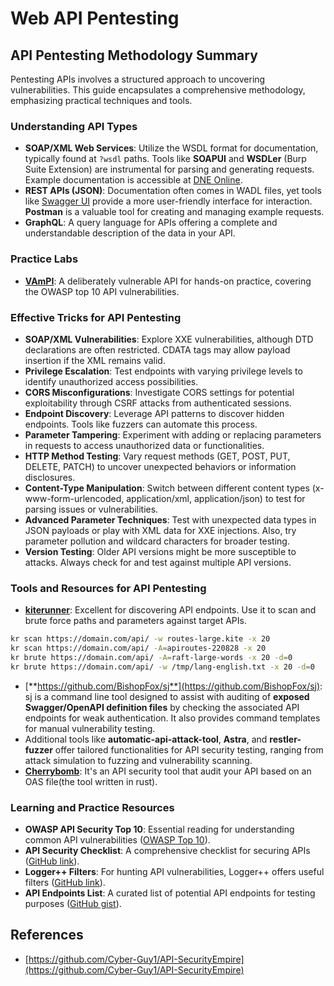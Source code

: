 # Web API Pentesting

## API Pentesting Methodology Summary

Pentesting APIs involves a structured approach to uncovering vulnerabilities. This guide encapsulates a comprehensive methodology, emphasizing practical techniques and tools.

### **Understanding API Types**

- **SOAP/XML Web Services**: Utilize the WSDL format for documentation, typically found at `?wsdl` paths. Tools like **SOAPUI** and **WSDLer** (Burp Suite Extension) are instrumental for parsing and generating requests. Example documentation is accessible at [DNE Online](http://www.dneonline.com/calculator.asmx).
- **REST APIs (JSON)**: Documentation often comes in WADL files, yet tools like [Swagger UI](https://swagger.io/tools/swagger-ui/) provide a more user-friendly interface for interaction. **Postman** is a valuable tool for creating and managing example requests.
- **GraphQL**: A query language for APIs offering a complete and understandable description of the data in your API.

### **Practice Labs**

- [**VAmPI**](https://github.com/erev0s/VAmPI): A deliberately vulnerable API for hands-on practice, covering the OWASP top 10 API vulnerabilities.

### **Effective Tricks for API Pentesting**

- **SOAP/XML Vulnerabilities**: Explore XXE vulnerabilities, although DTD declarations are often restricted. CDATA tags may allow payload insertion if the XML remains valid.
- **Privilege Escalation**: Test endpoints with varying privilege levels to identify unauthorized access possibilities.
- **CORS Misconfigurations**: Investigate CORS settings for potential exploitability through CSRF attacks from authenticated sessions.
- **Endpoint Discovery**: Leverage API patterns to discover hidden endpoints. Tools like fuzzers can automate this process.
- **Parameter Tampering**: Experiment with adding or replacing parameters in requests to access unauthorized data or functionalities.
- **HTTP Method Testing**: Vary request methods (GET, POST, PUT, DELETE, PATCH) to uncover unexpected behaviors or information disclosures.
- **Content-Type Manipulation**: Switch between different content types (x-www-form-urlencoded, application/xml, application/json) to test for parsing issues or vulnerabilities.
- **Advanced Parameter Techniques**: Test with unexpected data types in JSON payloads or play with XML data for XXE injections. Also, try parameter pollution and wildcard characters for broader testing.
- **Version Testing**: Older API versions might be more susceptible to attacks. Always check for and test against multiple API versions.

### **Tools and Resources for API Pentesting**

- [**kiterunner**](https://github.com/assetnote/kiterunner): Excellent for discovering API endpoints. Use it to scan and brute force paths and parameters against target APIs.

```bash
kr scan https://domain.com/api/ -w routes-large.kite -x 20
kr scan https://domain.com/api/ -A=apiroutes-220828 -x 20
kr brute https://domain.com/api/ -A=raft-large-words -x 20 -d=0
kr brute https://domain.com/api/ -w /tmp/lang-english.txt -x 20 -d=0
```

- [**https://github.com/BishopFox/sj**](https://github.com/BishopFox/sj): sj is a command line tool designed to assist with auditing of **exposed Swagger/OpenAPI definition files** by checking the associated API endpoints for weak authentication. It also provides command templates for manual vulnerability testing.
- Additional tools like **automatic-api-attack-tool**, **Astra**, and **restler-fuzzer** offer tailored functionalities for API security testing, ranging from attack simulation to fuzzing and vulnerability scanning.
- [**Cherrybomb**](https://github.com/blst-security/cherrybomb): It's an API security tool that audit your API based on an OAS file(the tool written in rust).

### **Learning and Practice Resources**

- **OWASP API Security Top 10**: Essential reading for understanding common API vulnerabilities ([OWASP Top 10](https://github.com/OWASP/API-Security/blob/master/2019/en/dist/owasp-api-security-top-10.pdf)).
- **API Security Checklist**: A comprehensive checklist for securing APIs ([GitHub link](https://github.com/shieldfy/API-Security-Checklist)).
- **Logger++ Filters**: For hunting API vulnerabilities, Logger++ offers useful filters ([GitHub link](https://github.com/bnematzadeh/LoggerPlusPlus-API-Filters)).
- **API Endpoints List**: A curated list of potential API endpoints for testing purposes ([GitHub gist](https://gist.github.com/yassineaboukir/8e12adefbd505ef704674ad6ad48743d)).

## References

- [https://github.com/Cyber-Guy1/API-SecurityEmpire](https://github.com/Cyber-Guy1/API-SecurityEmpire)

